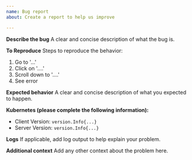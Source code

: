 ```yaml
---
name: Bug report
about: Create a report to help us improve

---
```


**Describe the bug**
A clear and concise description of what the bug is.

**To Reproduce**
Steps to reproduce the behavior:
1. Go to '...'
2. Click on '....'
3. Scroll down to '....'
4. See error

**Expected behavior**
A clear and concise description of what you expected to happen.

**Kubernetes (please complete the following information):**
 - Client Version: `version.Info{...}`
 - Server Version: `version.Info{...}`

**Logs**
If applicable, add log output to help explain your problem.

**Additional context**
Add any other context about the problem here.

